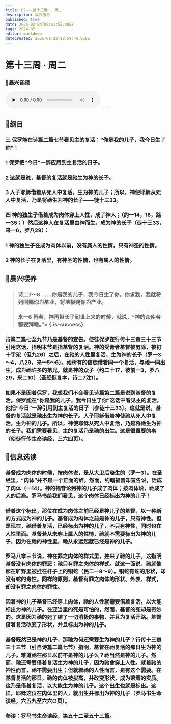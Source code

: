 ```yaml
---
title: 02---第十三周 · 周二
description: 晨兴信息
published: true
date: 2025-02-04T06:41:52.488Z
tags: 2024-07
editor: markdown
dateCreated: 2025-01-22T12:59:46.928Z
---
```


# 第十三周 · 周二
### 🎵晨兴音频
<audio id="audio" controls="" preload="none">
      <source id="mp3" src="/2024-07/week13/week13day2.mp3">
</audio>
---

## 📖纲目

### 三	保罗能在诗篇二篇七节看见主的复活：“你是我的儿子，我今日生了你”：

### 1	保罗把“今日”一辞应用到主复活的日子。

### 2	这就是说，基督的复活就是祂生为神的长子。

### 3	人子耶稣借着从死人中复活，生为神的儿子；所以，神使耶稣从死人中复活，乃是将祂生为神的长子——徒十三33。

### 四	神的独生子借着成为肉体穿上人性，成了神人；（约一14，18，路一35；）然后这神人在复活里由神而生，成为神的长子（徒十三33，来一6，罗八29）：

### 1	神的独生子在成为肉体以前，没有属人的性情，只有神圣的性情。

### 2	神的长子在复活里，有神圣的性情，也有属人的性情。

## 📖晨兴喂养

>### 诗二7～8    ……你是我的儿子，我今日生了你。你求我，我就将列国赐你为基业，将地极赐你为产业。
>
>### 来一6    再者，神再带长子到世上来的时候，就说，“神的众使者都要拜祂。”> {.is-success}

### 诗篇二篇七至九节乃是基督的宣告。使徒保罗在行传十三章三十三节引用这话，指明本节是指基督的复活。神的受膏者基督被剪除，被钉十字架（但九26）之后，在祂的人性里复活，生为神的长子（罗一3～4，八29，来一5～6）。祂所有的信徒借着同一个复活，与祂一同出生，成为祂许多的弟兄，就是神的众子（约二十17，彼前一3，罗八29，来二10）（圣经恢复本，诗二7注1）。

### 如果不是因着保罗，我想我们不会看见诗篇第二篇是说到基督的复活。保罗能在“你是我的儿子，我今日生了你”这话中看见主的复活，他把“今日”一辞引用到主复活的日子〔参徒十三33〕。这就是说，基督的复活就是祂出生为神的长子。人子耶稣借着神使祂从死人中复活，生为神的儿子。所以，神使耶稣从死人中复活，乃是将祂生为神的长子。我们需要看见，主的复活乃是祂的出生。这是很重要的事（使徒行传生命读经，三六四页）。

## 📖信息选读

### 基督成为肉体的时候，按肉体说，是从大卫后裔生的（罗一3）。在圣经里，“肉体”并不是一个正面的辞。然而，约翰福音却宣告说，话成了肉体（一14）。神的福音论到神的儿子成了肉体；按肉体说，祂成了人的后裔。罗马书给我们看见，这个肉体已经标出为神的儿子！

### 借着这个标出，那位在成为肉体之前已经是神儿子的基督，以一种新的方式成为神的儿子。基督成为肉体之前是神的儿子，只有神性。但是现在，祂借着复活，已经标出为神的儿子，不只有神性，同时也在人性里面。基督若从未穿上属人的性情，祂就不需要标出为神的儿子，因为在祂的神性里，祂从永远起就已经是神的儿子。

### 罗马八章三节说，神在罪之肉体的样式里，差来了祂的儿子。这指明基督没有肉体的罪恶；祂只有罪之肉体的样式。就这一面说，祂就像那在旷野里被挂在杆子上的铜蛇（民二一8～9）。铜蛇有蛇的形状，却没有蛇的毒性。同样的原则，基督有罪之肉体的形状、外表、样式，却没有罪之肉体的罪性。

### 因着神的儿子基督已经穿上肉体，祂的人性就需要借着复活，以大能标出为神的儿子。在亚当里的死是可怕的，然而，基督的死却是奇妙的。这是因为祂的死了结了一切消极的事物，并且为复活开路。基督借着复活改变了形状，并且标出为神的儿子。

### 基督既然已是神的儿子，那祂为何还需要生为神的儿子？行传十三章三十三节（引自诗篇二篇七节）指明，基督在祂复活的那日生为神的儿子。难道祂在那日以前不是神的儿子么？祂当然是神的儿子。然而，祂还需要借着复活生为神的儿子，因为祂曾穿上人性。就着祂的神性而言，祂不需要出生；但就着祂的人性而言，是有这个需要。在基督复活的那日，祂的肉体被拔高，并改变形状，成为荣耀的实质。这乃是借着复活，以大能生为神的儿子。这个出生也就是标出。这样，耶稣这位在肉体里的人，就出生并标出为神的儿子（罗马书生命读经，六五九至六六○页）。

### 参读：罗马书生命读经，第五十二至五十三篇。
<!-- Google tag (gtag.js) -->
<script async src="https://www.googletagmanager.com/gtag/js?id=G-1P8709Z16T"></script>
<script>
  window.dataLayer = window.dataLayer || [];
  function gtag(){dataLayer.push(arguments);}
  gtag('js', new Date());

  gtag('config', 'G-1P8709Z16T');
</script>